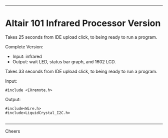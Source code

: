 --------------------------------------------------------------------------------
# Altair 101 Infrared Processor Version

Takes 25 seconds from IDE upload click, to being ready to run a program.

Complete Version:
+ Input: infrared
+ Output: wait LED, status bar graph, and 1602 LCD.

Takes 33 seconds from IDE upload click, to being ready to run a program.

Input:
````
#include <IRremote.h>
````

Output:
````
#include<Wire.h>
#include<LiquidCrystal_I2C.h>


````

--------------------------------------------------------------------------------
Cheers